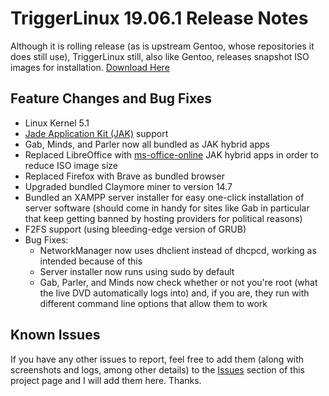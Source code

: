 # TriggerLinux 19.06.1 Release Notes
Although it is rolling release (as is upstream Gentoo, whose repositories it does still use), TriggerLinux still, also like Gentoo, releases snapshot ISO images for installation. [Download Here](https://mega.nz/#!Vd8GUazQ!i5ssW9PNB4n3TGZ50tzbs_V9PcN4Ve7f3TutAsoQfYA)

## Feature Changes and Bug Fixes

* Linux Kernel 5.1
* [Jade Application Kit (JAK)](https://github.com/codesardine/Jade-Application-Kit) support
* Gab, Minds, and Parler now all bundled as JAK hybrid apps
* Replaced LibreOffice with [ms-office-online](https://aur.archlinux.org/packages/ms-office-online) JAK hybrid apps in order to reduce ISO image size
* Replaced Firefox with Brave as bundled browser
* Upgraded bundled Claymore miner to version 14.7
* Bundled an XAMPP server installer for easy one-click installation of server software (should come in handy for sites like Gab in particular that keep getting banned by hosting providers for political reasons)
* F2FS support (using bleeding-edge version of GRUB)
* Bug Fixes:
  * NetworkManager now uses dhclient instead of dhcpcd, working as intended because of this
  * Server installer now runs using sudo by default
  * Gab, Parler, and Minds now check whether or not you're root (what the live DVD automatically logs into) and, if you are, they run with different command line options that allow them to work

## Known Issues

If you have any other issues to report, feel free to add them (along with screenshots and logs, among other details) to the [Issues](https://github.com/realKennyStrawn93/TriggerLinux/issues) section of this project page and I will add them here. Thanks.
